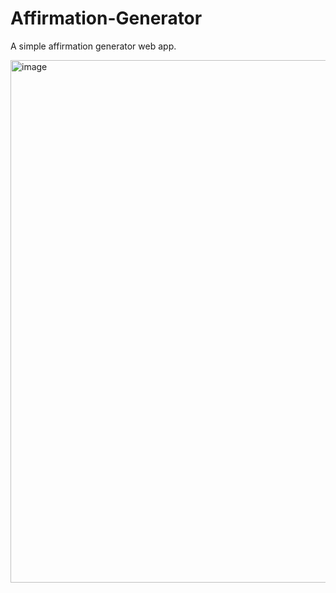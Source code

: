 # Affirmation-Generator

A simple affirmation generator web app.


<img width="989" height="836" alt="image" src="https://github.com/user-attachments/assets/f8d970b1-3488-4ee1-b416-35abf9705a9d" />
